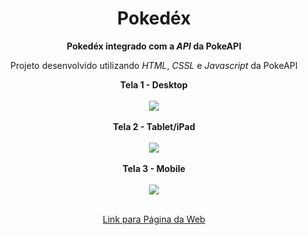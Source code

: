 <h1 align='center'>Pokedéx</h1> 

<p align='center'><b>Pokedéx integrado com a <i>API</i> da PokeAPI</b></p>
<p align='center'>Projeto desenvolvido utilizando <i>HTML</i>, <i>CSSL</i> e <i>Javascript</i> da PokeAPI</p>

<div align='center'>
  <b>Tela 1 - Desktop</b><br><br>
  <img src='https://user-images.githubusercontent.com/95941206/199112209-706a9506-1113-4133-92b2-95bed0350b82.jpg'
</div><br><br>

<div align='center'>
  <b>Tela 2 - Tablet/iPad</b><br><br>
  <img src='https://user-images.githubusercontent.com/95941206/199112212-889a0452-386c-4b9b-be92-2db1343abce8.jpg'
</div><br><br>

<div align='center'>
  <b>Tela 3 - Mobile</b><br><br>
  <img src='https://user-images.githubusercontent.com/95941206/199112214-f1d8f4a1-4e94-44c7-b006-e0a2c48f072c.jpg'
</div><br><br>

<a href=''>Link para Página da Web</a>
